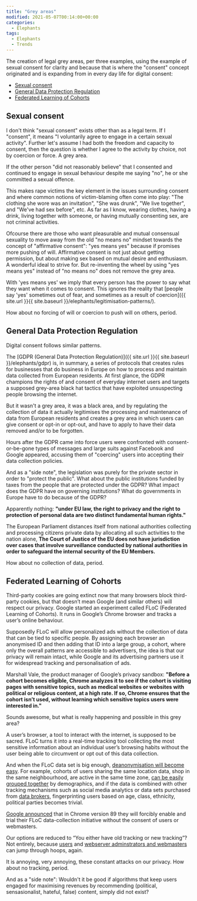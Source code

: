 ```yaml
---
title: "Grey areas"
modified: 2021-05-07T00:14:00+00:00
categories:
  - Elephants
tags:
  - Elephants
  - Trends
---
```


The creation of legal grey areas, per three examples, using the example of sexual consent for clarity and because that is where the "consent" concept originated and is expanding from in every day life for digital consent:

- [Sexual consent](#sexual-consent)
- [General Data Protection Regulation](#general-data-protection-regulation)
- [Federated Learning of Cohorts](#federated-learning-of-cohorts)

## Sexual consent

I don't think "sexual consent" exists other than as a legal term. If I "consent", it means "I voluntarily agree to engage in a certain sexual activity". Further let's assume I had both the freedom and capacity to consent, then the question is whether I agree to the activity by choice, not by coercion or force. A grey area.

If the other person "did not reasonably believe" that I consented and continued to engage in sexual behaviour despite me saying "no", he or she committed a sexual offence.

This makes rape victims the key element in the issues surrounding consent and where common notions of victim-blaming often come into play: "The clothing she wore was an invitation", "She was drunk", "We live together", and "We've had sex before", etc. As far as I know, wearing clothes, having a drink, living together with someone, or having mutually consenting sex, are not criminal activities.

Ofcourse there are those who want pleasurable and mutual consensual sexuality to move away from the old "no means no" mindset towards the concept of "affirmative consent": "yes means yes" because if promises more pushing of will. Affirmative consent is not just about getting permission, but about making sex based on mutual desire and enthusiasm. A wonderful ideal to strive for. But re-inventing the wheel by using "yes means yes" instead of "no means no" does not remove the grey area.

With 'yes means yes' we imply that every person has the power to say what they want when it comes to consent. This ignores the reality that [people say 'yes' sometimes out of fear, and sometimes as a result of coercion]({{ site.url }}{{ site.baseurl }}/elephants/legitimisation-patterns/). 

How about no forcing of will or coercion to push will on others, period.

## General Data Protection Regulation

Digital consent follows similar patterns.

The [GDPR (General Data Protection Regulation)]({{ site.url }}{{ site.baseurl }}/elephants/gdpr) is, in summary, a series of protocols that creates rules for businesses that do business in Europe on how to process and maintain data collected from European residents. At first glance, the GDPR champions the rights of and consent of everyday internet users and targets a supposed grey-area black hat tactics that have exploited unsuspecting people browsing the internet.

But it wasn't a grey area, it was a black area, and by regulating the collection of data it actually legitimises the processing and maintenance of data from European residents and creates a grey area in which users can give consent or opt-in or opt-out, and have to apply to have their data removed and/or to be forgotten. 

Hours after the GDPR came into force users were confronted with consent-or-be-gone types of messages and large suits against Facebook and Google appeared, accusing them of "coercing" users into accepting their data collection policies.

And as a "side note", the legislation was purely for the private sector in order to "protect the public". What about the public institutions funded by taxes from the people that are protected under the GDPR? What impact does the GDPR have on  governing institutions? What do governments in Europe have to do because of the GDPR? 

Apparently nothing: __"under EU law, the right to privacy and the right to protection of personal data are two distinct fundamental human rights."__

The European Parliament distances itself from national authorities collecting and processing citizens private data by allocating all such activities to the nation alone, __The Court of Justice of the EU does not have jurisdiction over cases that involve surveillance conducted by national authorities in order to safeguard the internal security of the EU Members.__ 

How about no collection of data, period.

## Federated Learning of Cohorts

Third-party cookies are going extinct now that many browsers block third-party cookies, but that doesn’t mean Google (and similar others) will respect our privacy. Google started an experiment called FLoC (Federated Learning of Cohorts). It runs in Google’s Chrome browser and tracks a user’s online behaviour.

Supposedly FLoC will allow personalized ads without the collection of data that can be tied to specific people. By assigning each browser an anonymised ID and then adding that ID into a large group, a cohort, where only the overall patterns are accessible to advertisers, the idea is that our privacy will remain intact, while Google and its advertising partners use it for widespread tracking and personalisation of ads.

Marshall Vale, the product manager of Google’s privacy sandbox: __"Before a cohort becomes eligible, Chrome analyzes it to see if the cohort is visiting pages with sensitive topics, such as medical websites or websites with political or religious content, at a high rate. If so, Chrome ensures that the cohort isn’t used, without learning which sensitive topics users were interested in."__

Sounds awesome, but what is really happening and possible in this grey area?

A user’s browser, a tool to interact with the internet, is supposed to be sacred. FLoC turns it into a real-time tracking tool collecting the most sensitive information about an individual user’s browsing habits without the user being able to circumvent or opt out of this data collection.

And when the FLoC data set is big enough, [deanonymisation will become easy](https://tymyrddin.github.io/orchard/threat-modelling/DA-threat-model/). For example, cohorts of users sharing the same location data, shop in the same neighbourhood, are active in the same time zone, [can be easily grouped together](https://tymyrddin.github.io/orchard/threat-modelling/DA-threat-model/attack-vectors/Classification-analysis/) by demographics, and if the data is combined with other tracking mechanisms such as social media analytics or data sets purchased from [data brokers](https://tymyrddin.github.io/orchard/threat-modelling/DA-threat-model/adversaries/Data-brokers/), fingerprinting users based on age, class, ethnicity, political parties becomes trivial.

[Google announced](https://developer.chrome.com/blog/privacy-sandbox-update-2021-jan/) that in Chrome version 89 they will forcibly enable and trial their FLoC data-collection initiative without the consent of users or webmasters. 

Our options are reduced to “You either have old tracking or new tracking”?
Not entirely, because [users](https://tymyrddin.github.io/orchard/mitigations/data/browsing/FLoC/) and [webserver adminstrators and webmasters](https://tymyrddin.github.io/orchard/mitigations/data/webapplication/FloCed-sites/) can jump through hoops, again. 

It is annoying, very annoying, these constant attacks on our privacy. How about no tracking, period.

And as a "side note": Wouldn't it be good if algorithms that keep users engaged for maximising revenues by recommending (political, sensasionalist, hateful, false) content, simply did not exist? 